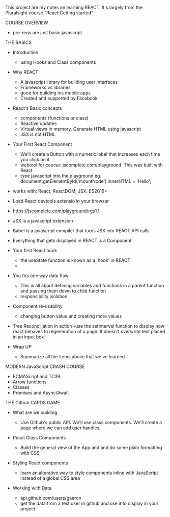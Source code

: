 This project are my notes on learning REACT.  It's largely from the Pluralsight course "React:Getting started"

COURSE OVERVIEW
- pre-reqs are just basic javascript

THE BASICS
- Introduction
  - using Hooks and Class components

- Why REACT
  - A javascript library for building user interfaces
  - Frameworks vs libraries
  - good for building ios mobile apps
  - Created and supported by Facebook

- React's Basic concepts
  - components (functions or class)
  - Reactive updates
  - Virtual views in memory. Generate HTML using javascript
  - JSX is not HTML

- Your First React Component
  - We'll create a Button with a numeric label that increases each time you click on it
  - webtool for course: jscomplete.com/playground.  This was built with React
  - type javascript into the playground
     eg.
     document.getElementById('mountNode').innerHTML = 'Hello';
 - works with: React, ReactDOM,  JSX,  ES2015+
 - Load React devtools extensio in your browser
 - https://jscomplete.com/playground/rgs1.1
 - JSX is a javascript extension
 - Babel  is a javascript compiler that turns JSX into REACT API calls
 - Everything that gets displayed in REACT is a Component

- Your first React hook
  - the useState function is known as a 'hook' in REACT
  -

- You firs one way data flow
  - This is all about defining variables and functions in a parent function and passing them down to child function
  - responsibility isolation

- Component re-usability
  - changing button value and creating more values

- Tree Reconciliation in action
  -use the setInterval function to display how react behaves to regeneration of a page.   It doesn't overwrite text placed in an input box

- Wrap UP
  - Summarize all the items above that we've learned


MODERN JavaScript CRASH COURSE
- ECMAScript and TC39
- Arrow functions
- Classes
- Promises and Async/Await

THE Github CARDS GAME
- What are we building
  - Use Github's public API.  We'll use class components.  We'll create a page where we can add user handles.

- React Class Components
  - Build the general view of the App and and do some plain formatting with CSS

- Styling React components
  - learn an alterative way to style components inline with JavaScript instead of a global CSS area

- Working with Data
  - api.github.com/users/gaeron
  - get the data from a test user in github and use it to display in your project
  

